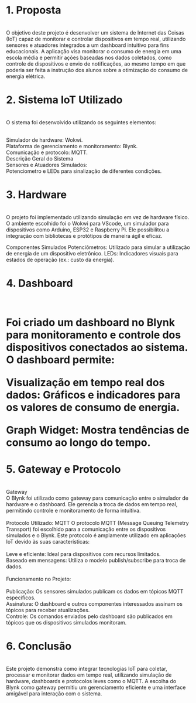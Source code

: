 <p><h1>1. Proposta</h1><br>
O objetivo deste projeto é desenvolver um sistema de Internet das Coisas (IoT) capaz de monitorar e controlar dispositivos em tempo real, utilizando sensores e atuadores integrados a um dashboard intuitivo para fins educacionais. A aplicação visa monitorar o consumo de energia em uma escola média e permitir ações baseadas nos dados coletados, como controle de dispositivos e envio de notificações, ao mesmo tempo em que poderia ser feita a instrução dos alunos sobre a otimização do consumo de energia elétrica.
</p>

<p><h1>2. Sistema IoT Utilizado</h1><br>
O sistema foi desenvolvido utilizando os seguintes elementos:

<br>Simulador de hardware: Wokwi.
<br>Plataforma de gerenciamento e monitoramento: Blynk.
<br>Comunicação e protocolo: MQTT.
<br>Descrição Geral do Sistema
<br>Sensores e Atuadores Simulados:
<br>Potenciometro e LEDs para sinalização de diferentes condições.
</p>

<p><h1>3. Hardware</h1><br>
O projeto foi implementado utilizando simulação em vez de hardware físico. O ambiente escolhido foi o Wokwi para VScode, um simulador para dispositivos como Arduino, ESP32 e Raspberry Pi. Ele possibilitou a integração com bibliotecas e protótipos de maneira ágil e eficaz.


Componentes Simulados
Potenciômetros: Utilizado para simular a utilização de energia de um dispositivo eletrônico.
LEDs: Indicadores visuais para estados de operação (ex.: custo da energia).
</p>

<p><h1>4. Dashboard<h1><br>
Foi criado um dashboard no Blynk para monitoramento e controle dos dispositivos conectados ao sistema. O dashboard permite:

Visualização em tempo real dos dados:
Gráficos e indicadores para os valores de consumo de energia.

Graph Widget: Mostra tendências de consumo ao longo do tempo.
</p>

<p><h1>5. Gateway e Protocolo</h1><br>
Gateway<br>
O Blynk foi utilizado como gateway para comunicação entre o simulador de hardware e o dashboard. Ele gerencia a troca de dados em tempo real, permitindo controle e monitoramento de forma intuitiva.
<br><br>
Protocolo Utilizado: MQTT
O protocolo MQTT (Message Queuing Telemetry Transport) foi escolhido para a comunicação entre os dispositivos simulados e o Blynk. Este protocolo é amplamente utilizado em aplicações IoT devido às suas características:
<br><br>
Leve e eficiente: Ideal para dispositivos com recursos limitados.<br>
Baseado em mensagens: Utiliza o modelo publish/subscribe para troca de dados.
<br><br>
Funcionamento no Projeto:
<br><br>
Publicação: Os sensores simulados publicam os dados em tópicos MQTT específicos.<br>
Assinatura: O dashboard e outros componentes interessados assinam os tópicos para receber atualizações.<br>
Controle: Os comandos enviados pelo dashboard são publicados em tópicos que os dispositivos simulados monitoram.
</p>

<p><h1>6. Conclusão</h1><br>
Este projeto demonstra como integrar tecnologias IoT para coletar, processar e monitorar dados em tempo real, utilizando simulação de hardware, dashboards e protocolos leves como o MQTT. A escolha do Blynk como gateway permitiu um gerenciamento eficiente e uma interface amigável para interação com o sistema.
</p>
